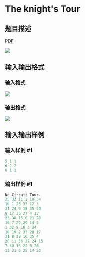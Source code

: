 # The knight&#039;s Tour

## 题目描述

[problemUrl]: https://uva.onlinejudge.org/index.php?option=com_onlinejudge&Itemid=8&category=14&page=show_problem&problem=1196

[PDF](https://uva.onlinejudge.org/external/102/p10255.pdf)

![](https://cdn.luogu.com.cn/upload/vjudge_pic/UVA10255/94b6bb38130c77e5edf68e617d976fa6645f3cda.png)

## 输入输出格式

### 输入格式

![](https://cdn.luogu.com.cn/upload/vjudge_pic/UVA10255/791f13259320e769f0766d3d323c5d46906ee281.png)

### 输出格式

![](https://cdn.luogu.com.cn/upload/vjudge_pic/UVA10255/cb61fbbe7b7307fd71dee961d7a3daaf034e0b8a.png)

## 输入输出样例

### 输入样例 #1

```cpp
5 1 1
6 2 2
6 1 1
```


### 输出样例 #1

```cpp
No Circuit Tour.
25 32 11 2 19 34
10 1 26 33 12 3
31 24 9 18 35 20
8 17 36 27 4 13
23 30 15 6 21 28
16 7 22 29 14 5
1 32 9 18 3 34
10 19 2 33 28 17
31 8 29 16 35 4
20 11 36 27 24 15
7 30 13 22 5 26
12 21 6 25 14 23
```


